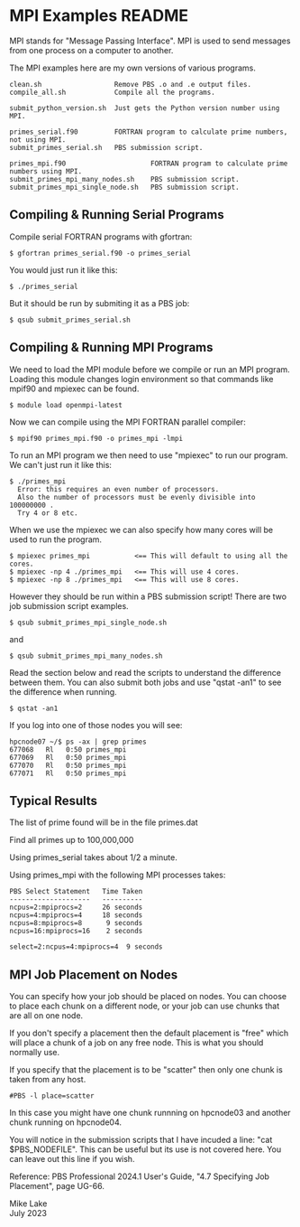 # MPI Examples README

MPI stands for "Message Passing Interface". MPI is used to send messages from
one process on a computer to another.

The MPI examples here are my own versions of various programs.

    clean.sh                  Remove PBS .o and .e output files.
    compile_all.sh            Compile all the programs.

    submit_python_version.sh  Just gets the Python version number using MPI.

    primes_serial.f90         FORTRAN program to calculate prime numbers, not using MPI.
    submit_primes_serial.sh   PBS submission script.

    primes_mpi.f90                     FORTRAN program to calculate prime numbers using MPI.
    submit_primes_mpi_many_nodes.sh    PBS submission script.
    submit_primes_mpi_single_node.sh   PBS submission script.

## Compiling & Running Serial Programs

Compile serial FORTRAN programs with gfortran:

    $ gfortran primes_serial.f90 -o primes_serial

You would just run it like this:

    $ ./primes_serial

But it should be run by submiting it as a PBS job:

    $ qsub submit_primes_serial.sh

## Compiling & Running MPI Programs

We need to load the MPI module before we compile or run an MPI program.
Loading this module changes login environment so that commands like 
mpif90 and mpiexec can be found.

    $ module load openmpi-latest

Now we can compile using the MPI FORTRAN parallel compiler:

    $ mpif90 primes_mpi.f90 -o primes_mpi -lmpi

To run an MPI program we then need to use "mpiexec" to run our program.
We can't just run it like this:

    $ ./primes_mpi
      Error: this requires an even number of processors.
      Also the number of processors must be evenly divisible into    100000000 .
      Try 4 or 8 etc.

When we use the mpiexec we can also specify how many cores will be used to run the program.

    $ mpiexec primes_mpi           <== This will default to using all the cores.
    $ mpiexec -np 4 ./primes_mpi   <== This will use 4 cores.
    $ mpiexec -np 8 ./primes_mpi   <== This will use 8 cores.

However they should be run within a PBS submission script!
There are two job submission script examples.

    $ qsub submit_primes_mpi_single_node.sh

and
 
    $ qsub submit_primes_mpi_many_nodes.sh

Read the section below and read the scripts to understand the difference between them.
You can also submit both jobs and use "qstat -an1" to see the difference when running.

    $ qstat -an1

If you log into one of those nodes you will see:

    hpcnode07 ~/$ ps -ax | grep primes
    677068   Rl   0:50 primes_mpi
    677069   Rl   0:50 primes_mpi
    677070   Rl   0:50 primes_mpi
    677071   Rl   0:50 primes_mpi

## Typical Results

The list of prime found will be in the file primes.dat

Find all primes up to 100,000,000

Using primes_serial takes about 1/2 a minute.

Using primes_mpi with the following MPI processes takes:

    PBS Select Statement   Time Taken
    --------------------   ----------
    ncpus=2:mpiprocs=2     26 seconds
    ncpus=4:mpiprocs=4     18 seconds
    ncpus=8:mpiprocs=8      9 seconds
    ncpus=16:mpiprocs=16    2 seconds

    select=2:ncpus=4:mpiprocs=4  9 seconds

## MPI Job Placement on Nodes

You can specify how your job should be placed on nodes. 
You can choose to place each chunk on a different node,
or your job can use chunks that are all on one node. 

If you don't specify a placement then the default placement is "free" which
will place a chunk of a job on any free node. This is what you should normally use.

If you specify that the placement is to be "scatter" then only one chunk is
taken from any host.

    #PBS -l place=scatter

In this case you might have one chunk runnning on hpcnode03 and another 
chunk running on hpcnode04.

You will notice in the submission scripts that I have incuded a line:
"cat $PBS_NODEFILE". This can be useful but its use is not covered here.
You can leave out this line if you wish.

Reference: PBS Professional 2024.1 User's Guide, "4.7 Specifying Job Placement", 
page UG-66.

Mike Lake    
July 2023

